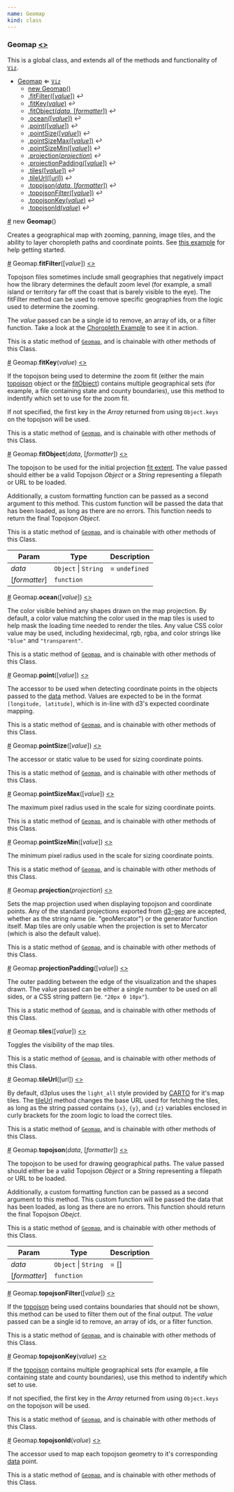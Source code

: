 ```yaml
---
name: Geomap
kind: class
---
```


  <a name="Geomap"></a>

### **Geomap** [<>](https://github.com/d3plus/d3plus-geomap/blob/master/src/Geomap.js#L28)


This is a global class, and extends all of the methods and functionality of [<code>Viz</code>](#Viz).


* [Geomap](#Geomap) ⇐ [<code>Viz</code>](#Viz)
    * [new Geomap()](#new_Geomap_new)
    * [.fitFilter([*value*])](#Geomap.fitFilter) ↩︎
    * [.fitKey(*value*)](#Geomap.fitKey) ↩︎
    * [.fitObject(*data*, [*formatter*])](#Geomap.fitObject) ↩︎
    * [.ocean([*value*])](#Geomap.ocean) ↩︎
    * [.point([*value*])](#Geomap.point) ↩︎
    * [.pointSize([*value*])](#Geomap.pointSize) ↩︎
    * [.pointSizeMax([*value*])](#Geomap.pointSizeMax) ↩︎
    * [.pointSizeMin([*value*])](#Geomap.pointSizeMin) ↩︎
    * [.projection(*projection*)](#Geomap.projection) ↩︎
    * [.projectionPadding([*value*])](#Geomap.projectionPadding) ↩︎
    * [.tiles([*value*])](#Geomap.tiles) ↩︎
    * [.tileUrl([url])](#Geomap.tileUrl) ↩︎
    * [.topojson(*data*, [*formatter*])](#Geomap.topojson) ↩︎
    * [.topojsonFilter([*value*])](#Geomap.topojsonFilter) ↩︎
    * [.topojsonKey(*value*)](#Geomap.topojsonKey) ↩︎
    * [.topojsonId(*value*)](#Geomap.topojsonId) ↩︎


<a name="new_Geomap_new" href="#new_Geomap_new">#</a> new **Geomap**()

Creates a geographical map with zooming, panning, image tiles, and the ability to layer choropleth paths and coordinate points. See [this example](https://d3plus.org/examples/d3plus-geomap/getting-started/) for help getting started.





<a name="Geomap.fitFilter" href="#Geomap.fitFilter">#</a> Geomap.**fitFilter**([*value*]) [<>](https://github.com/d3plus/d3plus-geomap/blob/master/src/Geomap.js#L397)

Topojson files sometimes include small geographies that negatively impact how the library determines the default zoom level (for example, a small island or territory far off the coast that is barely visible to the eye). The fitFilter method can be used to remove specific geographies from the logic used to determine the zooming.

The *value* passed can be a single id to remove, an array of ids, or a filter function. Take a look at the [Choropleth Example](http://d3plus.org/examples/d3plus-geomap/getting-started/) to see it in action.


This is a static method of [<code>Geomap</code>](#Geomap), and is chainable with other methods of this Class.


<a name="Geomap.fitKey" href="#Geomap.fitKey">#</a> Geomap.**fitKey**(*value*) [<>](https://github.com/d3plus/d3plus-geomap/blob/master/src/Geomap.js#L415)

If the topojson being used to determine the zoom fit (either the main [topojson](#Geomap.topojson) object or the [fitObject](#Geomap.fitObject)) contains multiple geographical sets (for example, a file containing state and county boundaries), use this method to indentify which set to use for the zoom fit.

If not specified, the first key in the *Array* returned from using `Object.keys` on the topojson will be used.


This is a static method of [<code>Geomap</code>](#Geomap), and is chainable with other methods of this Class.


<a name="Geomap.fitObject" href="#Geomap.fitObject">#</a> Geomap.**fitObject**(*data*, [*formatter*]) [<>](https://github.com/d3plus/d3plus-geomap/blob/master/src/Geomap.js#L433)

The topojson to be used for the initial projection [fit extent](https://github.com/d3/d3-geo#projection_fitExtent). The value passed should either be a valid Topojson *Object* or a *String* representing a filepath or URL to be loaded.

Additionally, a custom formatting function can be passed as a second argument to this method. This custom function will be passed the data that has been loaded, as long as there are no errors. This function needs to return the final Topojson *Object*.


This is a static method of [<code>Geomap</code>](#Geomap), and is chainable with other methods of this Class.

| Param | Type | Description |
| --- | --- | --- |
| *data* | <code>Object</code> \| <code>String</code> | = `undefined` |
| [*formatter*] | <code>function</code> |  |



<a name="Geomap.ocean" href="#Geomap.ocean">#</a> Geomap.**ocean**([*value*]) [<>](https://github.com/d3plus/d3plus-geomap/blob/master/src/Geomap.js#L451)

The color visible behind any shapes drawn on the map projection. By default, a color value matching the color used in the map tiles is used to help mask the loading time needed to render the tiles. Any value CSS color value may be used, including hexidecimal, rgb, rgba, and color strings like `"blue"` and `"transparent"`.


This is a static method of [<code>Geomap</code>](#Geomap), and is chainable with other methods of this Class.


<a name="Geomap.point" href="#Geomap.point">#</a> Geomap.**point**([*value*]) [<>](https://github.com/d3plus/d3plus-geomap/blob/master/src/Geomap.js#L461)

The accessor to be used when detecting coordinate points in the objects passed to the [data](https://d3plus.org/docs/#Viz.data) method. Values are expected to be in the format `[longitude, latitude]`, which is in-line with d3's expected coordinate mapping.


This is a static method of [<code>Geomap</code>](#Geomap), and is chainable with other methods of this Class.


<a name="Geomap.pointSize" href="#Geomap.pointSize">#</a> Geomap.**pointSize**([*value*]) [<>](https://github.com/d3plus/d3plus-geomap/blob/master/src/Geomap.js#L471)

The accessor or static value to be used for sizing coordinate points.


This is a static method of [<code>Geomap</code>](#Geomap), and is chainable with other methods of this Class.


<a name="Geomap.pointSizeMax" href="#Geomap.pointSizeMax">#</a> Geomap.**pointSizeMax**([*value*]) [<>](https://github.com/d3plus/d3plus-geomap/blob/master/src/Geomap.js#L481)

The maximum pixel radius used in the scale for sizing coordinate points.


This is a static method of [<code>Geomap</code>](#Geomap), and is chainable with other methods of this Class.


<a name="Geomap.pointSizeMin" href="#Geomap.pointSizeMin">#</a> Geomap.**pointSizeMin**([*value*]) [<>](https://github.com/d3plus/d3plus-geomap/blob/master/src/Geomap.js#L491)

The minimum pixel radius used in the scale for sizing coordinate points.


This is a static method of [<code>Geomap</code>](#Geomap), and is chainable with other methods of this Class.


<a name="Geomap.projection" href="#Geomap.projection">#</a> Geomap.**projection**(*projection*) [<>](https://github.com/d3plus/d3plus-geomap/blob/master/src/Geomap.js#L501)

Sets the map projection used when displaying topojson and coordinate points. Any of the standard projections exported from [d3-geo](https://github.com/d3/d3-geo#projections) are accepted, whether as the string name (ie. "geoMercator") or the generator function itself. Map tiles are only usable when the projection is set to Mercator (which is also the default value).


This is a static method of [<code>Geomap</code>](#Geomap), and is chainable with other methods of this Class.


<a name="Geomap.projectionPadding" href="#Geomap.projectionPadding">#</a> Geomap.**projectionPadding**([*value*]) [<>](https://github.com/d3plus/d3plus-geomap/blob/master/src/Geomap.js#L512)

The outer padding between the edge of the visualization and the shapes drawn. The value passed can be either a single number to be used on all sides, or a CSS string pattern (ie. `"20px 0 10px"`).


This is a static method of [<code>Geomap</code>](#Geomap), and is chainable with other methods of this Class.


<a name="Geomap.tiles" href="#Geomap.tiles">#</a> Geomap.**tiles**([*value*]) [<>](https://github.com/d3plus/d3plus-geomap/blob/master/src/Geomap.js#L522)

Toggles the visibility of the map tiles.


This is a static method of [<code>Geomap</code>](#Geomap), and is chainable with other methods of this Class.


<a name="Geomap.tileUrl" href="#Geomap.tileUrl">#</a> Geomap.**tileUrl**([url]) [<>](https://github.com/d3plus/d3plus-geomap/blob/master/src/Geomap.js#L532)

By default, d3plus uses the `light_all` style provided by [CARTO](https://carto.com/location-data-services/basemaps/) for it's map tiles. The [tileUrl](https://d3plus.org/docs/#Geomap.tileUrl) method changes the base URL used for fetching the tiles, as long as the string passed contains `{x}`, `{y}`, and `{z}` variables enclosed in curly brackets for the zoom logic to load the correct tiles.


This is a static method of [<code>Geomap</code>](#Geomap), and is chainable with other methods of this Class.


<a name="Geomap.topojson" href="#Geomap.topojson">#</a> Geomap.**topojson**(*data*, [*formatter*]) [<>](https://github.com/d3plus/d3plus-geomap/blob/master/src/Geomap.js#L545)

The topojson to be used for drawing geographical paths. The value passed should either be a valid Topojson *Object* or a *String* representing a filepath or URL to be loaded.

Additionally, a custom formatting function can be passed as a second argument to this method. This custom function will be passed the data that has been loaded, as long as there are no errors. This function should return the final Topojson *Obejct*.


This is a static method of [<code>Geomap</code>](#Geomap), and is chainable with other methods of this Class.

| Param | Type | Description |
| --- | --- | --- |
| *data* | <code>Object</code> \| <code>String</code> | = [] |
| [*formatter*] | <code>function</code> |  |



<a name="Geomap.topojsonFilter" href="#Geomap.topojsonFilter">#</a> Geomap.**topojsonFilter**([*value*]) [<>](https://github.com/d3plus/d3plus-geomap/blob/master/src/Geomap.js#L563)

If the [topojson](#Geomap.topojson) being used contains boundaries that should not be shown, this method can be used to filter them out of the final output. The *value* passed can be a single id to remove, an array of ids, or a filter function.


This is a static method of [<code>Geomap</code>](#Geomap), and is chainable with other methods of this Class.


<a name="Geomap.topojsonKey" href="#Geomap.topojsonKey">#</a> Geomap.**topojsonKey**(*value*) [<>](https://github.com/d3plus/d3plus-geomap/blob/master/src/Geomap.js#L581)

If the [topojson](#Geomap.topojson) contains multiple geographical sets (for example, a file containing state and county boundaries), use this method to indentify which set to use.

If not specified, the first key in the *Array* returned from using `Object.keys` on the topojson will be used.


This is a static method of [<code>Geomap</code>](#Geomap), and is chainable with other methods of this Class.


<a name="Geomap.topojsonId" href="#Geomap.topojsonId">#</a> Geomap.**topojsonId**(*value*) [<>](https://github.com/d3plus/d3plus-geomap/blob/master/src/Geomap.js#L596)

The accessor used to map each topojson geometry to it's corresponding [data](https://d3plus.org/docs/#Viz.data) point.


This is a static method of [<code>Geomap</code>](#Geomap), and is chainable with other methods of this Class.

